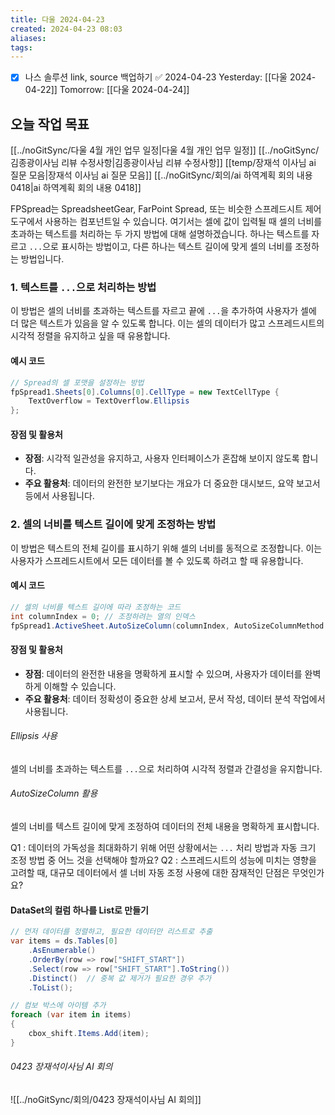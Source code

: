 ```yaml
---
title: 다울 2024-04-23
created: 2024-04-23 08:03
aliases: 
tags:
---
```

- [x] 나스 솔루션 link, source 백업하기 ✅ 2024-04-23
Yesterday: [[다울 2024-04-22]]
Tomorrow: [[다울 2024-04-24]]

## 오늘 작업 목표
[[../noGitSync/다울 4월 개인 업무 일정|다울 4월 개인 업무 일정]]
[[../noGitSync/김종광이사님 리뷰 수정사항|김종광이사님 리뷰 수정사항]]
[[temp/장재석 이사님 ai 질문 모음|장재석 이사님 ai 질문 모음]]
[[../noGitSync/회의/ai 하역계획 회의 내용 0418|ai 하역계획 회의 내용 0418]]



FPSpread는 SpreadsheetGear, FarPoint Spread, 또는 비슷한 스프레드시트 제어 도구에서 사용하는 컴포넌트일 수 있습니다. 여기서는 셀에 값이 입력될 때 셀의 너비를 초과하는 텍스트를 처리하는 두 가지 방법에 대해 설명하겠습니다. 하나는 텍스트를 자르고 `...`으로 표시하는 방법이고, 다른 하나는 텍스트 길이에 맞게 셀의 너비를 조정하는 방법입니다.

### 1. 텍스트를 `...`으로 처리하는 방법

이 방법은 셀의 너비를 초과하는 텍스트를 자르고 끝에 `...`을 추가하여 사용자가 셀에 더 많은 텍스트가 있음을 알 수 있도록 합니다. 이는 셀의 데이터가 많고 스프레드시트의 시각적 정렬을 유지하고 싶을 때 유용합니다.

#### 예시 코드
```csharp
// Spread의 셀 포맷을 설정하는 방법
fpSpread1.Sheets[0].Columns[0].CellType = new TextCellType {
    TextOverflow = TextOverflow.Ellipsis
};
```

#### 장점 및 활용처
- **장점**: 시각적 일관성을 유지하고, 사용자 인터페이스가 혼잡해 보이지 않도록 합니다.
- **주요 활용처**: 데이터의 완전한 보기보다는 개요가 더 중요한 대시보드, 요약 보고서 등에서 사용됩니다.

### 2. 셀의 너비를 텍스트 길이에 맞게 조정하는 방법

이 방법은 텍스트의 전체 길이를 표시하기 위해 셀의 너비를 동적으로 조정합니다. 이는 사용자가 스프레드시트에서 모든 데이터를 볼 수 있도록 하려고 할 때 유용합니다.

#### 예시 코드
```csharp
// 셀의 너비를 텍스트 길이에 따라 조정하는 코드
int columnIndex = 0; // 조정하려는 열의 인덱스
fpSpread1.ActiveSheet.AutoSizeColumn(columnIndex, AutoSizeColumnMethod.AllRows);
```

#### 장점 및 활용처
- **장점**: 데이터의 완전한 내용을 명확하게 표시할 수 있으며, 사용자가 데이터를 완벽하게 이해할 수 있습니다.
- **주요 활용처**: 데이터 정확성이 중요한 상세 보고서, 문서 작성, 데이터 분석 작업에서 사용됩니다.

###### Ellipsis 사용
셀의 너비를 초과하는 텍스트를 `...`으로 처리하여 시각적 정렬과 간결성을 유지합니다.
###### AutoSizeColumn 활용
셀의 너비를 텍스트 길이에 맞게 조정하여 데이터의 전체 내용을 명확하게 표시합니다.

Q1 : 데이터의 가독성을 최대화하기 위해 어떤 상황에서는 `...` 처리 방법과 자동 크기 조정 방법 중 어느 것을 선택해야 할까요?
Q2 : 스프레드시트의 성능에 미치는 영향을 고려할 때, 대규모 데이터에서 셀 너비 자동 조정 사용에 대한 잠재적인 단점은 무엇인가요?


#### DataSet의 컬럼 하나를 List로 만들기
```cs
// 먼저 데이터를 정렬하고, 필요한 데이터만 리스트로 추출
var items = ds.Tables[0]
    .AsEnumerable()
    .OrderBy(row => row["SHIFT_START"])
    .Select(row => row["SHIFT_START"].ToString())
    .Distinct()  // 중복 값 제거가 필요한 경우 추가
    .ToList();

// 컴보 박스에 아이템 추가
foreach (var item in items)
{
    cbox_shift.Items.Add(item);
}

```


###### 0423 장재석이사님 AI 회의
![[../noGitSync/회의/0423 장재석이사님 AI 회의]]


